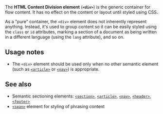 <!-- <short-description> -->
The **HTML Content Division element** (**`<div>`**) is the generic
container for flow content. It has no effect on the content or layout
until styled using CSS.
<!-- </short-description> -->

<!-- <overview> -->
As a "pure" container, the `<div>` element does not inherently
represent anything. Instead, it's used to group content so it can be
easily styled using the `class` or `id` attributes, marking a section of
a document as being written in a different language (using the `lang`
attribute), and so on.
<!-- </overview> -->

<!-- <usage-notes> -->
Usage notes
-----------

-   The `<div>` element should be used only when no other semantic
    element (such as
    [`<article>`](/en-US/docs/Web/HTML/Element/article)
    or
    [`<nav>`](/en-US/docs/Web/HTML/Element/nav))
    is appropriate.
<!-- </usage-notes> -->

<!-- <accessibility-concerns> -->
<!-- </accessibility-concerns> -->

<!-- <events> -->
<!-- </events> -->

<!-- <see-also> -->
See also
--------

-   Semantic sectioning elements:
    [`<section>`](/en-US/docs/Web/HTML/Element/section),
    [`<article>`](/en-US/docs/Web/HTML/Element/article),
    [`<nav>`](/en-US/docs/Web/HTML/Element/nav),
    [`<header>`](/en-US/docs/Web/HTML/Element/header),
    [`<footer>`](/en-US/docs/Web/HTML/Element/footer)
-   [`<span>`](/en-US/docs/Web/HTML/Element/span)
    element for styling of phrasing content
<!-- </see-also> -->
